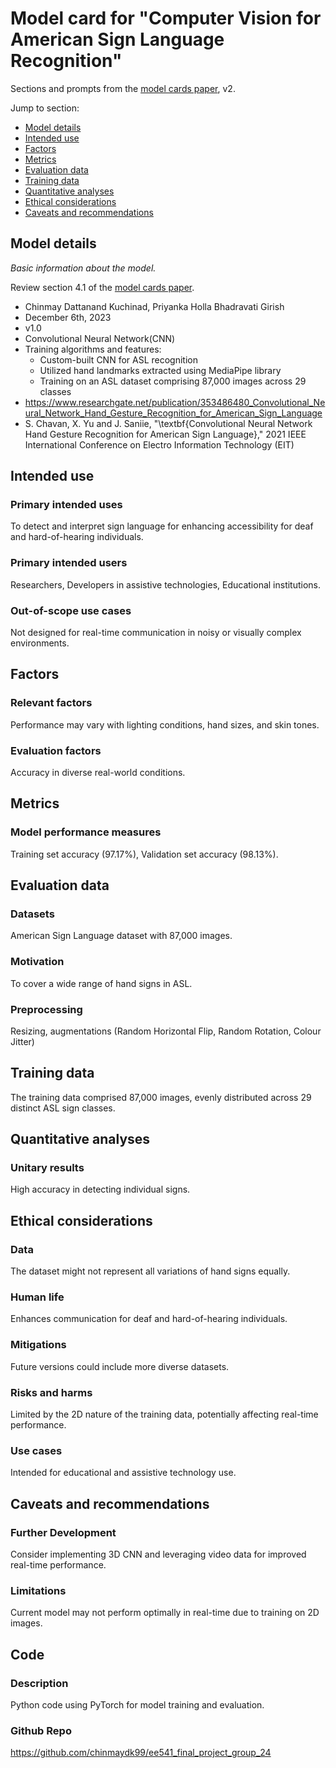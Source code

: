 # Model card for "Computer Vision for American Sign Language Recognition"

Sections and prompts from the [model cards paper](https://arxiv.org/abs/1810.03993), v2.

Jump to section:

- [Model details](#model-details)
- [Intended use](#intended-use)
- [Factors](#factors)
- [Metrics](#metrics)
- [Evaluation data](#evaluation-data)
- [Training data](#training-data)
- [Quantitative analyses](#quantitative-analyses)
- [Ethical considerations](#ethical-considerations)
- [Caveats and recommendations](#caveats-and-recommendations)

## Model details

_Basic information about the model._

Review section 4.1 of the [model cards paper](https://arxiv.org/abs/1810.03993).

- Chinmay Dattanand Kuchinad, Priyanka Holla Bhadravati Girish
- December 6th, 2023
- v1.0
- Convolutional Neural Network(CNN)
- Training algorithms and features:
  * Custom-built CNN for ASL recognition
  * Utilized hand landmarks extracted using MediaPipe library
  * Training on an ASL dataset comprising 87,000 images across 29 classes
- https://www.researchgate.net/publication/353486480_Convolutional_Neural_Network_Hand_Gesture_Recognition_for_American_Sign_Language
- S. Chavan, X. Yu and J. Saniie, "\textbf{Convolutional Neural Network Hand Gesture Recognition for American Sign Language}," 2021 IEEE International Conference on Electro Information Technology (EIT)


## Intended use

### Primary intended uses
To detect and interpret sign language for enhancing accessibility for deaf and hard-of-hearing individuals.

### Primary intended users
Researchers, Developers in assistive technologies, Educational institutions.

### Out-of-scope use cases
Not designed for real-time communication in noisy or visually complex environments.

## Factors

### Relevant factors
Performance may vary with lighting conditions, hand sizes, and skin tones.

### Evaluation factors
Accuracy in diverse real-world conditions.

## Metrics

### Model performance measures
Training set accuracy (97.17%), Validation set accuracy (98.13%).


## Evaluation data

### Datasets
American Sign Language dataset with 87,000 images.

### Motivation
To cover a wide range of hand signs in ASL.

### Preprocessing
Resizing, augmentations (Random Horizontal Flip, Random Rotation, Colour Jitter)

## Training data

The training data comprised 87,000 images, evenly distributed across 29 distinct ASL sign classes.

## Quantitative analyses

### Unitary results
High accuracy in detecting individual signs.


## Ethical considerations

### Data
The dataset might not represent all variations of hand signs equally.

### Human life
Enhances communication for deaf and hard-of-hearing individuals.

### Mitigations
Future versions could include more diverse datasets.

### Risks and harms
Limited by the 2D nature of the training data, potentially affecting real-time performance.

### Use cases
Intended for educational and assistive technology use.

## Caveats and recommendations

### Further Development
Consider implementing 3D CNN and leveraging video data for improved real-time performance.

### Limitations
Current model may not perform optimally in real-time due to training on 2D images.

## Code

### Description

Python code using PyTorch for model training and evaluation.

### Github Repo

https://github.com/chinmaydk99/ee541_final_project_group_24


